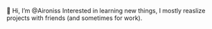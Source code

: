 👋 Hi, I’m @Aironiss
Interested in learning new things, I mostly reaslize projects with friends (and sometimes for work).
<!---
Aironiss/Aironiss is a ✨ special ✨ repository because its `README.md` (this file) appears on your GitHub profile.
You can click the Preview link to take a look at your changes.
--->
